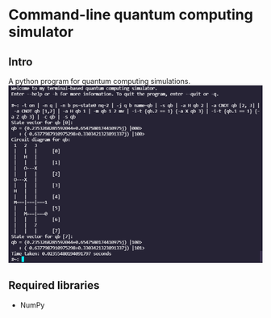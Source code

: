 # Command-line quantum computing simulator
## Intro
A python program for quantum computing simulations.
![example](example.png)
## Required libraries
* NumPy